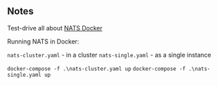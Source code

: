 ## Notes

Test-drive all about [NATS Docker](https://docs.nats.io/running-a-nats-service/nats_docker)

Running NATS in Docker:

`nats-cluster.yaml` - in a cluster
`nats-single.yaml`  - as a single instance

`docker-compose -f .\nats-cluster.yaml up`
`docker-compose -f .\nats-single.yaml up`